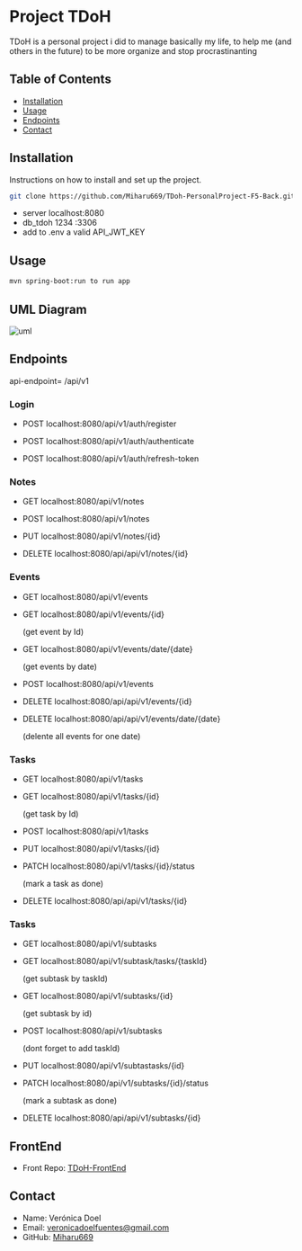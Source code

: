 # Project TDoH

TDoH is a personal project i did to manage basically my life, to help me (and others in the future) to be more organize and stop procrastinanting

## Table of Contents

- [Installation](#installation)
- [Usage](#usage)
- [Endpoints](#endpoints)
- [Contact](#contact)

## Installation

Instructions on how to install and set up the project.

```bash
git clone https://github.com/Miharu669/TDoh-PersonalProject-F5-Back.git
```
- server localhost:8080
- db_tdoh 1234 :3306
- add to .env a valid API_JWT_KEY

## Usage

```bash
mvn spring-boot:run to run app
```

## UML Diagram

![uml](https://i.gyazo.com/e82c92559936ff06d6d50c96dd6e1f7a.png)

## Endpoints
api-endpoint= /api/v1

### Login
- <p>POST localhost:8080/api/v1/auth/register</p>
- <p>POST localhost:8080/api/v1/auth/authenticate</p>
- <p>POST localhost:8080/api/v1/auth/refresh-token</p>

### Notes
- <p>GET localhost:8080/api/v1/notes</p>
- <p>POST localhost:8080/api/v1/notes</p>
- <p>PUT localhost:8080/api/v1/notes/{id}</p>
- <p>DELETE localhost:8080/api/api/v1/notes/{id}</p>

### Events
- <p>GET localhost:8080/api/v1/events</p>
- <p>GET localhost:8080/api/v1/events/{id}</p>(get event by Id)
- <p>GET localhost:8080/api/v1/events/date/{date}</p>(get events by date)
- <p>POST localhost:8080/api/v1/events</p>
- <p>DELETE localhost:8080/api/api/v1/events/{id}</p>
- <p>DELETE localhost:8080/api/api/v1/events/date/{date}</p>(delente all events for one date)

### Tasks
- <p>GET localhost:8080/api/v1/tasks</p>
- <p>GET localhost:8080/api/v1/tasks/{id}</p>(get task by Id)
- <p>POST localhost:8080/api/v1/tasks</p>
- <p>PUT localhost:8080/api/v1/tasks/{id}</p>
- <p>PATCH localhost:8080/api/v1/tasks/{id}/status</p>(mark a task as done)
- <p>DELETE localhost:8080/api/api/v1/tasks/{id}</p>

### Tasks
- <p>GET localhost:8080/api/v1/subtasks</p>
- <p>GET localhost:8080/api/v1/subtask/tasks/{taskId}</p>(get subtask by taskId)
- <p>GET localhost:8080/api/v1/subtasks/{id}</p>(get subtask by id)
- <p>POST localhost:8080/api/v1/subtasks</p>(dont forget to add taskId)
- <p>PUT localhost:8080/api/v1/subtastasks/{id}</p>
- <p>PATCH localhost:8080/api/v1/subtasks/{id}/status</p>(mark a subtask as done)
- <p>DELETE localhost:8080/api/api/v1/subtasks/{id}</p>

## FrontEnd
- Front Repo: [TDoH-FrontEnd](https://github.com/Miharu669/TDoh-PersonalProject-F5-Front)

## Contact

- Name: Verónica Doel
- Email: veronicadoelfuentes@gmail.com
- GitHub: [Miharu669](https://github.com/Miharu669)